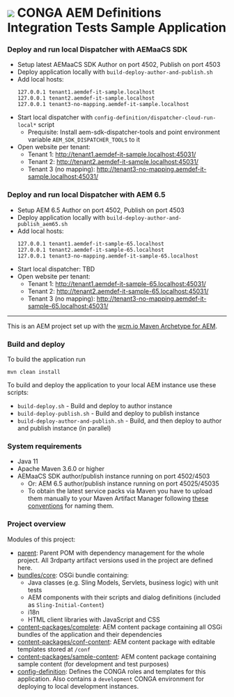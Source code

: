 <img src="https://wcm.io/images/favicon-16@2x.png"/> CONGA AEM Definitions Integration Tests Sample Application
================

### Deploy and run local Dispatcher with AEMaaCS SDK

* Setup latest AEMaaCS SDK Author on port 4502, Publish on port 4503
* Deploy application locally with `build-deploy-author-and-publish.sh`
* Add local hosts:
  ```
  127.0.0.1 tenant1.aemdef-it-sample.localhost
  127.0.0.1 tenant2.aemdef-it-sample.localhost
  127.0.0.1 tenant3-no-mapping.aemdef-it-sample.localhost
  ```
* Start local dispatcher with `config-definition/dispatcher-cloud-run-local*` script
  * Prequisite: Install aem-sdk-dispatcher-tools and point environment variable `AEM_SDK_DISPATCHER_TOOLS` to it
* Open website per tenant:
  * Tenant 1: http://tenant1.aemdef-it-sample.localhost:45031/
  * Tenant 2: http://tenant2.aemdef-it-sample.localhost:45031/
  * Tenant 3 (no mapping): http://tenant3-no-mapping.aemdef-it-sample.localhost:45031/


### Deploy and run local Dispatcher with AEM 6.5

* Setup AEM 6.5 Author on port 4502, Publish on port 4503
* Deploy application locally with `build-deploy-author-and-publish_aem65.sh`
* Add local hosts:
  ```
  127.0.0.1 tenant1.aemdef-it-sample-65.localhost
  127.0.0.1 tenant2.aemdef-it-sample-65.localhost
  127.0.0.1 tenant3-no-mapping.aemdef-it-sample-65.localhost
  ```
* Start local dispatcher: TBD
* Open website per tenant:
  * Tenant 1: http://tenant1.aemdef-it-sample-65.localhost:45031/
  * Tenant 2: http://tenant2.aemdef-it-sample-65.localhost:45031/
  * Tenant 3 (no mapping): http://tenant3-no-mapping.aemdef-it-sample-65.localhost:45031/


---

This is an AEM project set up with the [wcm.io Maven Archetype for AEM][wcmio-maven-archetype-aem].


### Build and deploy

To build the application run

```
mvn clean install
```

To build and deploy the application to your local AEM instance use these scripts:

* `build-deploy.sh` - Build and deploy to author instance
* `build-deploy-publish.sh` - Build and deploy to publish instance
* `build-deploy-author-and-publish.sh` - Build, and then deploy to author and publish instance (in parallel)


### System requirements

* Java 11
* Apache Maven 3.6.0 or higher
* AEMaaCS SDK author/publish instance running on port 4502/4503
  * Or: AEM 6.5 author/publish instance running on port 45025/45035
  * To obtain the latest service packs via Maven you have to upload them manually to your Maven Artifact Manager following [these conventions][aem-binaries-conventions] for naming them.


### Project overview

Modules of this project:

* [parent](parent/): Parent POM with dependency management for the whole project. All 3rdparty artifact versions used in the project are defined here.
* [bundles/core](bundles/core/): OSGi bundle containing:
  * Java classes (e.g. Sling Models, Servlets, business logic) with unit tests
  * AEM components with their scripts and dialog definitions (included as `Sling-Initial-Content`)
  * i18n
  * HTML client libraries with JavaScript and CSS
* [content-packages/complete](content-packages/complete/): AEM content package containing all OSGi bundles of the application and their dependencies
* [content-packages/conf-content](content-packages/conf-content/): AEM content package with editable templates stored at `/conf`
* [content-packages/sample-content](content-packages/sample-content/): AEM content package containing sample content (for development and test purposes)
* [config-definition](config-definition/): Defines the CONGA roles and templates for this application. Also contains a `development` CONGA environment for deploying to local development instances.


[wcmio-maven-archetype-aem]: https://wcm.io/tooling/maven/archetypes/aem/
[wcmio-maven]: https://wcm.io/maven.html
[aem-binaries-conventions]: https://wcm-io.atlassian.net/wiki/x/AYC9Aw
